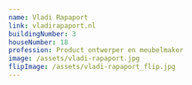 ```yaml
---
name: Vladi Rapaport
link: vladirapaport.nl
buildingNumber: 3
houseNumber: 18
profession: Product ontwerper en meubelmaker
image: /assets/vladi-rapaport.jpg
flipImage: /assets/vladi-rapaport_flip.jpg
---
```


